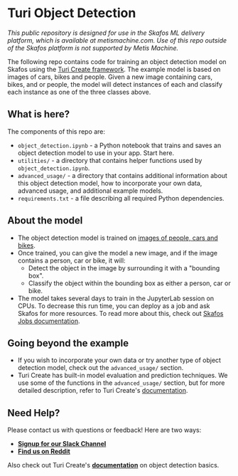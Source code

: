 # Turi Object Detection

_This public repository is designed for use in the Skafos ML delivery platform, which is available at metismachine.com. Use of this repo outside of the Skafos platform is not supported by Metis Machine._

The following repo contains code for training an object detection model on Skafos using the [Turi Create framework](https://apple.github.io/turicreate/docs/userguide/object_detection/). The example model is based on images of cars, bikes and people. Given a new image containing cars, bikes, and or people, the model will detect instances of each and classify each instance as one of the three classes above.

## What is here?
The components of this repo are:

-  `object_detection.ipynb` - a Python notebook that trains and saves an object detection model to use in your app. Start here.
-  `utilities/` - a directory that contains helper functions used by `object_detection.ipynb`.
-  `advanced_usage/` - a directory that contains additional information about this object detection model, how to incorporate your own data, advanced usage, and additional example models.
-  `requirements.txt` - a file describing all required Python dependencies.

## About the model
-  The object detection model is trained on [images of people, cars and bikes](https://lear.inrialpes.fr/people/marszalek/data/ig02/).
-  Once trained, you can give the model a new image, and if the image contains a person, car or bike, it will:
    -  Detect the object in the image by surrounding it with a "bounding box".
    -  Classify the object within the bounding box as either a person, car or bike. 
-  The model takes several days to train in the JupyterLab session on CPUs. To decrease this run time, you can deploy as a job and ask Skafos for more resources. To read more about this, check out [Skafos Jobs documentation](https://docs.metismachine.io/docs/jobs-1).

## Going beyond the example
- If you wish to incorporate your own data or try another type of object detection model, check out the `advanced_usage/` section.
- Turi Create has built-in model evaluation and prediction techniques. We use some of the functions  in the `advanced_usage/` section, but for more detailed description, refer to Turi Create's [documentation](https://apple.github.io/turicreate/docs/api/turicreate.toolkits.evaluation.html).

## Need Help?
Please contact us with questions or feedback! Here are two ways:

-  [**Signup for our Slack Channel**](https://skafosai.slack.com)
-  [**Find us on Reddit**](https://reddit.com/r/skafos) 

Also check out Turi Create's [**documentation**](https://apple.github.io/turicreate/docs/userguide/object_detection) on object detection basics.